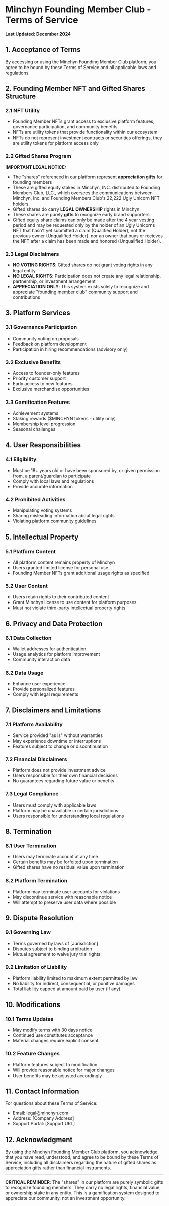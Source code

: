 # Minchyn Founding Member Club - Terms of Service

**Last Updated: December 2024**

## 1. Acceptance of Terms

By accessing or using the Minchyn Founding Member Club platform, you agree to be bound by these Terms of Service and all applicable laws and regulations.

## 2. Founding Member NFT and Gifted Shares Structure

### 2.1 NFT Utility
- Founding Member NFTs grant access to exclusive platform features, governance participation, and community benefits
- NFTs are utility tokens that provide functionality within our ecosystem
- NFTs do not represent investment contracts or securities offerings, they are utility tokens for platform access only

### 2.2 Gifted Shares Program
**IMPORTANT LEGAL NOTICE:**
- The "shares" referenced in our platform represent **appreciation gifts** for founding members
- These are gifted equity stakes in Minchyn, INC. distributed to Founding Members Club, LLC., which oversees the communications between Minchyn, Inc. and Founding Members Club's 22,222 Ugly Unicorn NFT holders.
- Gifted shares do carry **LEGAL OWNERSHIP** rights in Minchyn
- These shares are purely **gifts** to recognize early brand supporters
- Gifted equity share claims can only be made after the 4 year vesting period and may be requested only by the holder of an Ugly Unicorns NFT that hasn't yet submitted a claim (Qualified Holder), not the previous owner (Unqualified Holder), nor an owner that buys or recieves the NFT after a claim has been made and honored (Unqualified Holder).

### 2.3 Legal Disclaimers
- **NO VOTING RIGHTS**: Gifted shares do not grant voting rights in any legal entity
- **NO LEGAL RIGHTS**: Participation does not create any legal relationship, partnership, or investment arrangement
- **APPRECIATION ONLY**: This system exists solely to recognize and appreciate "founding member club" community support and contributions

## 3. Platform Services

### 3.1 Governance Participation
- Community voting on proposals
- Feedback on platform development
- Participation in hiring recommendations (advisory only)

### 3.2 Exclusive Benefits
- Access to founder-only features
- Priority customer support
- Early access to new features
- Exclusive merchandise opportunities

### 3.3 Gamification Features
- Achievement systems
- Staking rewards ($MINCHYN tokens - utility only)
- Membership level progression
- Seasonal challenges

## 4. User Responsibilities

### 4.1 Eligibility
- Must be 18+ years old or have been sponsored by, or given permission from, a parent/guardian to participate
- Comply with local laws and regulations
- Provide accurate information

### 4.2 Prohibited Activities
- Manipulating voting systems
- Sharing misleading information about legal rights
- Violating platform community guidelines

## 5. Intellectual Property

### 5.1 Platform Content
- All platform content remains property of Minchyn
- Users granted limited license for personal use
- Founding Member NFTs grant additional usage rights as specified

### 5.2 User Content
- Users retain rights to their contributed content
- Grant Minchyn license to use content for platform purposes
- Must not violate third-party intellectual property rights

## 6. Privacy and Data Protection

### 6.1 Data Collection
- Wallet addresses for authentication
- Usage analytics for platform improvement
- Community interaction data

### 6.2 Data Usage
- Enhance user experience
- Provide personalized features
- Comply with legal requirements

## 7. Disclaimers and Limitations

### 7.1 Platform Availability
- Service provided "as is" without warranties
- May experience downtime or interruptions
- Features subject to change or discontinuation

### 7.2 Financial Disclaimers
- Platform does not provide investment advice
- Users responsible for their own financial decisions
- No guarantees regarding future value or benefits

### 7.3 Legal Compliance
- Users must comply with applicable laws
- Platform may be unavailable in certain jurisdictions
- Users responsible for understanding local regulations

## 8. Termination

### 8.1 User Termination
- Users may terminate account at any time
- Certain benefits may be forfeited upon termination
- Gifted shares have no residual value upon termination

### 8.2 Platform Termination
- Platform may terminate user accounts for violations
- May discontinue service with reasonable notice
- Will attempt to preserve user data where possible

## 9. Dispute Resolution

### 9.1 Governing Law
- Terms governed by laws of [Jurisdiction]
- Disputes subject to binding arbitration
- Mutual agreement to waive jury trial rights

### 9.2 Limitation of Liability
- Platform liability limited to maximum extent permitted by law
- No liability for indirect, consequential, or punitive damages
- Total liability capped at amount paid by user (if any)

## 10. Modifications

### 10.1 Terms Updates
- May modify terms with 30 days notice
- Continued use constitutes acceptance
- Material changes require explicit consent

### 10.2 Feature Changes
- Platform features subject to modification
- Will provide reasonable notice for major changes
- User benefits may be adjusted accordingly

## 11. Contact Information

For questions about these Terms of Service:
- Email: legal@minchyn.com
- Address: [Company Address]
- Support Portal: [Support URL]

## 12. Acknowledgment

By using the Minchyn Founding Member Club platform, you acknowledge that you have read, understood, and agree to be bound by these Terms of Service, including all disclaimers regarding the nature of gifted shares as appreciation gifts rather than financial instruments.

---

**CRITICAL REMINDER**: The "shares" in our platform are purely symbolic gifts to recognize founding members. They carry no legal rights, financial value, or ownership stake in any entity. This is a gamification system designed to appreciate our community, not an investment opportunity.